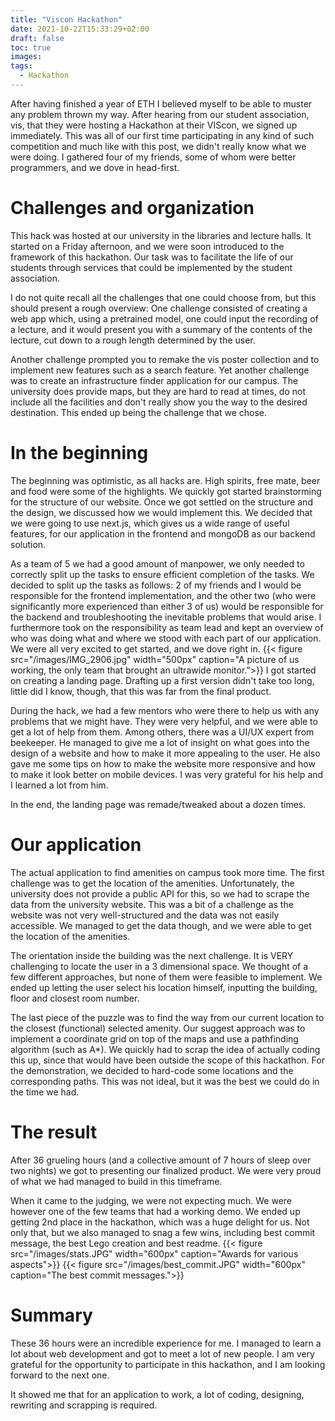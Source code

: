 ```yaml
---
title: "Viscon Hackathon"
date: 2021-10-22T15:33:29+02:00
draft: false
toc: true
images:
tags:
  - Hackathon
---
```

After having finished a year of ETH I believed myself to be able to muster any problem thrown my way. After hearing from our student association, vis, that they were hosting a Hackathon at their VIScon, we signed up immediately. This was all of our first time participating in any kind of such competition and much like with this post, we didn't really know what we were doing. I gathered four of my friends, some of whom were better programmers, and we dove in head-first.

# Challenges and organization
This hack was hosted at our university in the libraries and lecture halls. It started on a Friday afternoon, and we were soon introduced to the framework of this hackathon. Our task was to facilitate the life of our students through services that could be implemented by the student association. 

I do not quite recall all the challenges that one could choose from, but this should present a rough overview:
One challenge consisted of creating a web app which, using a pretrained model, one could input the recording of a lecture, and it would present you with a summary of the contents of the lecture, cut down to a rough length determined by the user.

Another challenge prompted you to remake the vis poster collection and to implement new features such as a search feature.
Yet another challenge was to create an infrastructure finder application for our campus. The university does provide maps, but they are hard to read at times, do not include all the facilities and don't really show you the way to the desired destination. This ended up being the challenge that we chose.

# In the beginning
The beginning was optimistic, as all hacks are. High spirits, free mate, beer and food were some of the highlights. We quickly got started brainstorming for the structure of our website. Once we got settled on the structure and the design, we discussed how we would implement this. We decided that we were going to use next.js, which gives us a wide range of useful features, for our application in the frontend and mongoDB as our backend solution. 

As a team of 5 we had a good amount of manpower, we only needed to correctly split up the tasks to ensure efficient completion of the tasks. We decided to split up the tasks as follows: 2 of my friends and I would be responsible for the frontend implementation, and the other two (who were significantly more experienced than either 3 of us) would be responsible for the backend and troubleshooting the inevitable problems that would arise. I furthermore took on the responsibility as team lead and kept an overview of who was doing what and where we stood with each part of our application. We were all very excited to get started, and we dove right in.
{{< figure src="/images/IMG_2906.jpg" width="500px" caption="A picture of us working, the only team that brought an ultrawide monitor.">}}
I got started on creating a landing page. Drafting up a first version didn't take too long, little did I know, though, that this was far from the final product.

During the hack, we had a few mentors who were there to help us with any problems that we might have. They were very helpful, and we were able to get a lot of help from them. Among others, there was a UI/UX expert from beekeeper. He managed to give me a lot of insight on what goes into the design of a website and how to make it more appealing to the user. He also gave me some tips on how to make the website more responsive and how to make it look better on mobile devices. I was very grateful for his help and I learned a lot from him.

In the end, the landing page was remade/tweaked about a dozen times.

# Our application
The actual application to find amenities on campus took more time. The first challenge was to get the location of the amenities. Unfortunately, the university does not provide a public API for this, so we had to scrape the data from the university website. This was a bit of a challenge as the website was not very well-structured and the data was not easily accessible. We managed to get the data though, and we were able to get the location of the amenities.

The orientation inside the building was the next challenge. It is VERY challenging to locate the user in a 3 dimensional space. We thought of a few different approaches, but none of them were feasible to implement. We ended up letting the user select his location himself, inputting the building, floor and closest room number.

The last piece of the puzzle was to find the way from our current location to the closest (functional) selected amenity. Our suggest approach was to implement a coordinate grid on top of the maps and use a pathfinding algorithm (such as A*). We quickly had to scrap the idea of actually coding this up, since that would have been  outside the scope of this hackathon.
For the demonstration, we decided to hard-code some locations and the corresponding paths. This was not ideal, but it was the best we could do in the time we had.

# The result
After 36 grueling hours (and a collective amount of 7 hours of sleep over two nights) we got to presenting our finalized product. We were very proud of what we had managed to build in this timeframe.

When it came to the judging, we were not expecting much. We were however one of the few teams that had a working demo.
We ended up getting 2nd place in the hackathon, which was a huge delight for us. Not only that, but we also managed to snag a few wins, including best commit message, the best Lego creation and best readme.
{{< figure src="/images/stats.JPG" width="600px" caption="Awards for various aspects">}}
{{< figure src="/images/best_commit.JPG" width="600px" caption="The best commit messages.">}}
# Summary
These 36 hours were an incredible experience for me. I managed to learn a lot about web development and got to meet a lot of new people. I am very grateful for the opportunity to participate in this hackathon, and I am looking forward to the next one.

It showed me that for an application to work, a lot of coding, designing, rewriting and scrapping is required.